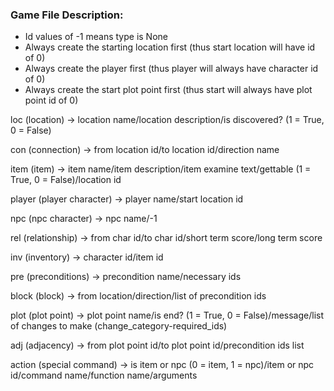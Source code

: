 ### Game File Description:

- Id values of -1 means type is None
- Always create the starting location first (thus start location will have id of 0)
- Always create the player first (thus player will always have character id of 0)
- Always create the start plot point first (thus start will always have plot point id of 0)

loc (location) -> location name/location description/is discovered? (1 = True, 0 = False)

con (connection) -> from location id/to location id/direction name

item (item) -> item name/item description/item examine text/gettable (1 = True, 0 = False)/location id

player (player character) -> player name/start location id

npc (npc character) -> npc name/-1

rel (relationship) -> from char id/to char id/short term score/long term score

inv (inventory) -> character id/item id

pre (preconditions) -> precondition name/necessary ids

block (block) -> from location/direction/list of precondition ids

plot (plot point) -> plot point name/is end? (1 = True, 0 = False)/message/list of changes to make (change_category-required_ids)

adj (adjacency) -> from plot point id/to plot point id/precondition ids list

action (special command) -> is item or npc (0 = item, 1 = npc)/item or npc id/command name/function name/arguments
